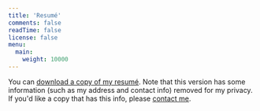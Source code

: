 ```yaml
---
title: 'Resumé'
comments: false
readTime: false
license: false
menu:
  main:
    weight: 10000
---
```


You can [download a copy of my resumé](/resume.pdf). Note that this version has some information (such as my address and contact info) removed for my privacy. If you'd like a copy that has this info, please [contact me](/contact).
